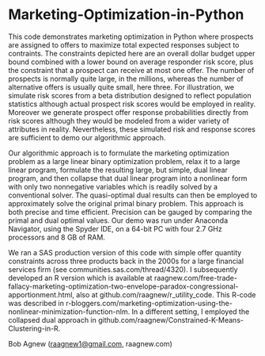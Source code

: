 # Marketing-Optimization-in-Python
This code demonstrates marketing optimization in Python where prospects are assigned to offers to maximize total expected responses subject to contraints.
The constraints depicted here are an overall dollar budget upper bound combined with a lower bound on average responder risk score, plus the constraint that
a prospect can receive at most one offer.  The number of prospects is normally quite large, in the millions, whereas the number of alternative offers is usually
quite small, here three.  For illustration, we simulate risk scores from a beta distribution designed to reflect population statistics although actual prospect
risk scores would be employed in reality.  Moreover we generate prospect offer response probabilities directly from risk scores although they would be modeled
from a wider variety of attributes in reality.  Nevertheless, these simulated risk and response scores are sufficient to demo our algorithmic approach.

Our algorithmic approach is to formulate the marketing optimization problem as a large linear binary optimization problem, relax it to a large linear program,
formulate the resulting large, but simple, dual linear program, and then collapse that dual linear program into a nonlinear form with only two nonnegative
variables which is readily solved by a conventional solver.  The quasi-optimal dual results can then be employed to approximately solve the original primal
binary problem.  This approach is both precise and time efficient.  Precision can be gauged by comparing the primal and dual optimal values.  Our demo was run
under Anaconda Navigator, using the Spyder IDE, on a 64-bit PC with four 2.7 GHz processors and 8 GB of RAM.

We ran a SAS production version of this code with simple offer quantity constraints across three products back in the 2000s for a large financial services firm
(see communities.sas.com/thread/4320).  I subsequently developed an R version which is available at
raagnew.com/free-trade-fallacy-marketing-optimization-two-envelope-paradox-congressional-apportionment.html, also at github.com/raagnew/r_utility_code.
This R-code was described in r-bloggers.com/marketing-optimization-using-the-nonlinear-minimization-function-nlm.  In a different setting, I employed the collapsed
dual approach in github.com/raagnew/Constrained-K-Means-Clustering-in-R.

Bob Agnew (raagnew1@gmail.com, raagnew.com)

